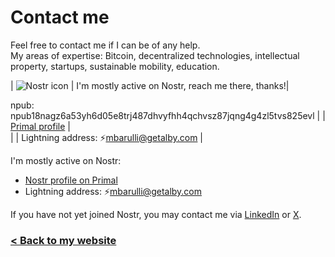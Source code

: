 # Contact me

Feel free to contact me if I can be of any help.  
My areas of expertise: Bitcoin, decentralized technologies, intellectual property, startups, sustainable mobility, education.

| ![Nostr icon](https://raw.githubusercontent.com/mbarulli/nostr-logo/refs/heads/main/PNG/nostr-icon-purple-64x64.png)    	|   I'm mostly active on Nostr, reach me there, thanks!|    

npub: npub18nagz6a53yh6d05e8trj487dhvyfhh4qchvsz87jqng4g4zl5tvs825evl 
|  | [Primal profile](https://primal.net/p/npub18nagz6a53yh6d05e8trj487dhvyfhh4qchvsz87jqng4g4zl5tvs825evl) |  
|  | Lightning address: ⚡mbarulli@getalby.com 	|


I'm mostly active on Nostr:
- [Nostr profile on Primal](https://primal.net/p/npub18nagz6a53yh6d05e8trj487dhvyfhh4qchvsz87jqng4g4zl5tvs825evl)   
- Lightning address: ⚡mbarulli@getalby.com

If you have not yet joined Nostr, you may contact me via [LinkedIn](https://www.linkedin.com/in/mbarulli) or [X](https://www.x.com/mbarulli).

### [< Back to my website](https://marco.barulli.it)

<div id="nostr-embed-npub18nagz6a53yh6d05e8trj487dhvyfhh4qchvsz87jqng4g4zl5tvs825evl"></div><script>  !(function () {    const n=document.createElement('script');n.type='text/javascript';n.async=!0;n.src='https://cdn.jsdelivr.net/gh/nostrband/nostr-embed@0.1.16/dist/nostr-embed.js';    n.onload=function () {      nostrEmbed.init(        'npub18nagz6a53yh6d05e8trj487dhvyfhh4qchvsz87jqng4g4zl5tvs825evl',        '#nostr-embed-npub18nagz6a53yh6d05e8trj487dhvyfhh4qchvsz87jqng4g4zl5tvs825evl',        '',        {showZaps: true, showFollowing: true}      );    };const a=document.getElementsByTagName('script')[0];a.parentNode.insertBefore(n, a);  })();</script>
